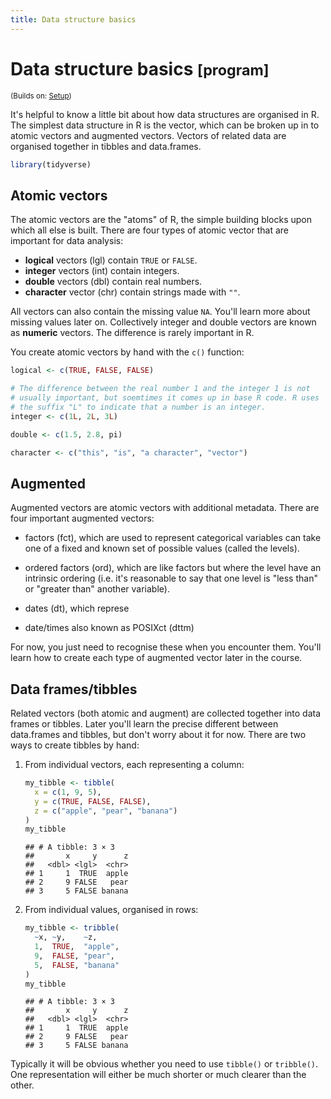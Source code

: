 ```yaml
---
title: Data structure basics
---
```


<!-- Generated automatically from data-structure-basics.yml. Do not edit by hand -->

# Data structure basics <small class='program'>[program]</small>
<small>(Builds on: [Setup](setup.md))</small>


It's helpful to know a little bit about how data structures are organised in R. The simplest data structure in R is the vector, which can be broken up in to atomic vectors and augmented vectors. Vectors of related data are organised together in tibbles and data.frames.

``` r
library(tidyverse)
```

Atomic vectors
--------------

The atomic vectors are the "atoms" of R, the simple building blocks upon which all else is built. There are four types of atomic vector that are important for data analysis:

-   **logical** vectors (lgl) contain `TRUE` or `FALSE`.
-   **integer** vectors (int) contain integers.
-   **double** vectors (dbl) contain real numbers.
-   **character** vector (chr) contain strings made with `""`.

All vectors can also contain the missing value `NA`. You'll learn more about missing values later on. Collectively integer and double vectors are known as **numeric** vectors. The difference is rarely important in R.

You create atomic vectors by hand with the `c()` function:

``` r
logical <- c(TRUE, FALSE, FALSE)

# The difference between the real number 1 and the integer 1 is not 
# usually important, but soemtimes it comes up in base R code. R uses
# the suffix "L" to indicate that a number is an integer.
integer <- c(1L, 2L, 3L)

double <- c(1.5, 2.8, pi)

character <- c("this", "is", "a character", "vector")
```

Augmented
---------

Augmented vectors are atomic vectors with additional metadata. There are four important augmented vectors:

-   factors (fct), which are used to represent categorical variables can take one of a fixed and known set of possible values (called the levels).

-   ordered factors (ord), which are like factors but where the level have an intrinsic ordering (i.e. it's reasonable to say that one level is "less than" or "greater than" another variable).

-   dates (dt), which represe

-   date/times also known as POSIXct (dttm)

For now, you just need to recognise these when you encounter them. You'll learn how to create each type of augmented vector later in the course.

Data frames/tibbles
-------------------

Related vectors (both atomic and augment) are collected together into data frames or tibbles. Later you'll learn the precise different between data.frames and tibbles, but don't worry about it for now. There are two ways to create tibbles by hand:

1.  From individual vectors, each representing a column:

    ``` r
    my_tibble <- tibble(
      x = c(1, 9, 5),
      y = c(TRUE, FALSE, FALSE),
      z = c("apple", "pear", "banana")
    )
    my_tibble
    ```

        ## # A tibble: 3 × 3
        ##       x     y      z
        ##   <dbl> <lgl>  <chr>
        ## 1     1  TRUE  apple
        ## 2     9 FALSE   pear
        ## 3     5 FALSE banana

2.  From individual values, organised in rows:

    ``` r
    my_tibble <- tribble(
      ~x, ~y,    ~z,
      1,  TRUE,  "apple",
      9,  FALSE, "pear",
      5,  FALSE, "banana"
    )
    my_tibble
    ```

        ## # A tibble: 3 × 3
        ##       x     y      z
        ##   <dbl> <lgl>  <chr>
        ## 1     1  TRUE  apple
        ## 2     9 FALSE   pear
        ## 3     5 FALSE banana

Typically it will be obvious whether you need to use `tibble()` or `tribble()`. One representation will either be much shorter or much clearer than the other.

